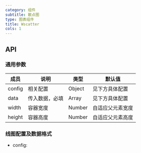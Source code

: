 ```yaml
---
category: 组件
subtitle: 散点图
type: 图表组件
title: Wscatter
cols: 1
---
```


## API

### 通用参数

| 成员   | 说明           | 类型   | 默认值           |
| ------ | -------------- | ------ | ---------------- |
| config | 相关配置       | Object | 见下方具体配置   |
| data   | 传入数据，必填 | Array  | 见下方具体配置   |
| width  | 容器宽度       | Number | 自适应父元素宽度 |
| height | 容器高度       | Number | 自适应父元素高度 |

### 线图配置及数据格式

* config:
